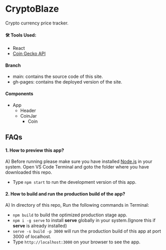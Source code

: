 # CryptoBlaze
Crypto currency price tracker.

#### 🛠 Tools Used:
- React
- [Coin Gecko API](https://www.coingecko.com/api/documentations/)

#### Branch
- main: contains the source code of this site.
- gh-pages: contains the deployed version of the site.

#### Components
- App
  - Header
  - CoinJar
    - Coin


## FAQs
#### 1. How to preview this app?
A) Before running please make sure you have installed [Node.js](https://nodejs.org/en/) in your system. Open VS Code Terminal and goto the folder where you have downloaded this repo. 
   * Type `npm start` to run the development version of this app.
   
#### 2. How to build and run the production build of the app?
A) In directory of this repo, Run the following commands in Terminal: 
   * `npm build` to build the optimized production stage app. 
   * `npm i -g serve` to install **serve** globally in your system.(Ignore this if **serve** is already installed)
   * `serve -s build -p 3000` will run the production build of this app at port 3000 of localhost.
   * Type `http://localhost:3000` on your browser to see the app.


